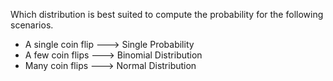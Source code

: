 Which distribution is best suited to compute the probability for the following scenarios.

- A single coin flip ---> Single Probability
- A few coin flips ---> Binomial Distribution
- Many coin flips ---> Normal Distribution

